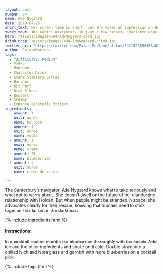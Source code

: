 ```yaml
---
layout: post
number: 84
name: Ade Nygaard
date: 2019-04-25
short_text: Her screen time is short, but she makes an impression on Holden and the audience. 
tweet_text: The Cant's navigator. In just a few scenes, [@Kristen_Hager](https://twitter.com/Kristen_Hager) makes the character 3-dimensional by voicing real concerns with a nonchalant mask, showing us why Holden cares about her and why we should.
hero: /assets/images/084-AdeNygaard-card.jpg
drink_crop: /assets/images/084-AdeNygaard-drink.jpg
twitter_url: "https://twitter.com/Paine_MacTane/status/1121523690653483015"
author: Paine×Mactane
tags:
  - "Difficulty: Medium"
  - Vodka
  - Bourbon
  - Character Drink
  - Scene Stealers Series
  - Earther
  - Bit Part
  - Nick & Nora
  - Dessert
  - Creamy
  - Expanse Cocktails Project
ingredients:
  - amount: 1
    unit: ounce
    name: bourbon
  - amount: 1
    unit: ounce
    name: vodka
  - amount: 1
    unit: ounce
    name: cream
  - amount: 25
    name: blueberries
  - amount: ½
    unit: ounce
    name: créme de cassis

---
```


The Canterbury’s navigator, Ade Nygaard knows what to take seriously and what not to worry about. She doesn’t dwell on the future of her clandestine relationship with Holden. But when people might be stranded in space, she advocates clearly for their rescue, knowing that humans need to stick together this far out in the darkness.

{% include ingredients.html %}

#### Instructions:

In a cocktail shaker, muddle the blueberries thoroughly with the cassis. Add ice and the other ingredients and shake until cold. Double strain into a chilled Nick and Nora glass and garnish with more blueberries on a cocktail pick.

{% include tags.html %}
